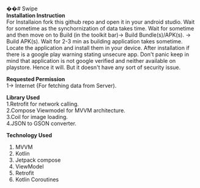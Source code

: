 ��#   Swipe  
 
 **Installation Instruction**  
For Installaion fork this github repo and open it in your android studio. Wait for sometime as the synchornization of data takes time. Wait for sometime and then move on to Build (in the toolkit bar)-> Build Bundle(s)/APK(s). -> Build APK(s). Wait for 2-3 min as building application takes sometime. Locate the application and install them in your device. After installation if there is a google play warning stating unsecure app. Don't panic keep in mind that application is not google verified and neither available on playstore. Hence it will. But it doesn't have any sort of security issue.  

**Requested Permission**  
1-> Internet {For fetching data from Server).  

**Library Used**  
1.Retrofit for network calling.  
2.Compose Viewmodel for MVVM architecture.  
3.Coil for image loading.  
4.JSON to GSON converter.  

**Technology Used**  
1. MVVM  
2. Kotlin 
3. Jetpack compose  
4. ViewModel  
5. Retrofit  
6. Kotlin Coroutines  

